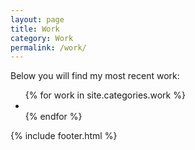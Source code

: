 ```yaml
---
layout: page
title: Work
category: Work
permalink: /work/
---
```

<main>
    <article>
        <p>Below you will find my most recent work:</p>
        <!-- <h5>Filter</h5> -->
        <ul class="work_list">
            {% for work in site.categories.work %}
                <li class="fade_in" style="background-image: url('{{work.image_sm}}')">
                    <a href="{{site.baseurl}}{{work.url}}"></a>
                </li>
            {% endfor %}
        </ul>
    </article>
    {% include footer.html %}
</main>